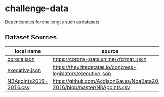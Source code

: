 # challenge-data
Dependencies for challenges such as datasets

## Dataset Sources

| local name | source | retrieved
|------------|--------|-------------
| [corona.json](corona.json) | https://corona-stats.online/?format=json | 9/15/2020
| [executive.json](executive.json) | https://theunitedstates.io/congress-legislators/executive.json | 9/15/2020
| [NBApoints2015-2016.csv](NBApoints2015-2016.csv) | https://github.com/AddisonGauss/NbaData2015-2016/blob/master/NBApoints.csv | 9/20/2020
